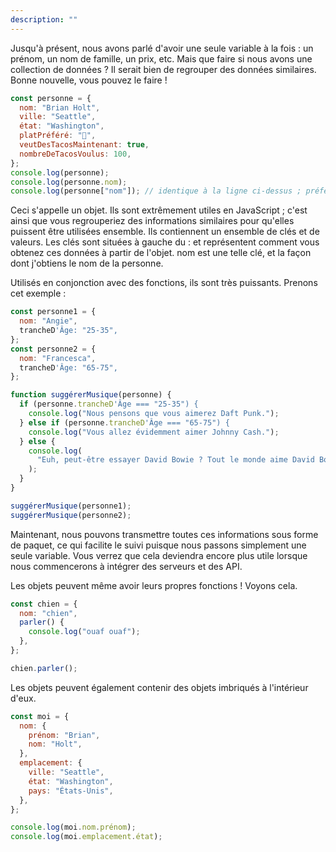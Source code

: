 ```yaml
---
description: ""
---
```


Jusqu'à présent, nous avons parlé d'avoir une seule variable à la fois : un prénom, un nom de famille, un prix, etc. Mais que faire si nous avons une collection de données ? Il serait bien de regrouper des données similaires. Bonne nouvelle, vous pouvez le faire !

```javascript
const personne = {
  nom: "Brian Holt",
  ville: "Seattle",
  état: "Washington",
  platPréféré: "🌮",
  veutDesTacosMaintenant: true,
  nombreDeTacosVoulus: 100,
};
console.log(personne);
console.log(personne.nom);
console.log(personne["nom"]); // identique à la ligne ci-dessus ; préférable d'utiliser l'autre façon
```

Ceci s'appelle un objet. Ils sont extrêmement utiles en JavaScript ; c'est ainsi que vous regrouperiez des informations similaires pour qu'elles puissent être utilisées ensemble. Ils contiennent un ensemble de clés et de valeurs. Les clés sont situées à gauche du : et représentent comment vous obtenez ces données à partir de l'objet. nom est une telle clé, et la façon dont j'obtiens le nom de la personne.

Utilisés en conjonction avec des fonctions, ils sont très puissants. Prenons cet exemple :

```javascript
const personne1 = {
  nom: "Angie",
  trancheD'Âge: "25-35",
};
const personne2 = {
  nom: "Francesca",
  trancheD'Âge: "65-75",
};

function suggérerMusique(personne) {
  if (personne.trancheD'Âge === "25-35") {
    console.log("Nous pensons que vous aimerez Daft Punk.");
  } else if (personne.trancheD'Âge === "65-75") {
    console.log("Vous allez évidemment aimer Johnny Cash.");
  } else {
    console.log(
      "Euh, peut-être essayer David Bowie ? Tout le monde aime David Bowie, non ?"
    );
  }
}

suggérerMusique(personne1);
suggérerMusique(personne2);
```

Maintenant, nous pouvons transmettre toutes ces informations sous forme de paquet, ce qui facilite le suivi puisque nous passons simplement une seule variable. Vous verrez que cela deviendra encore plus utile lorsque nous commencerons à intégrer des serveurs et des API.

Les objets peuvent même avoir leurs propres fonctions ! Voyons cela.

```javascript
const chien = {
  nom: "chien",
  parler() {
    console.log("ouaf ouaf");
  },
};

chien.parler();
```

Les objets peuvent également contenir des objets imbriqués à l'intérieur d'eux.

```javascript
const moi = {
  nom: {
    prénom: "Brian",
    nom: "Holt",
  },
  emplacement: {
    ville: "Seattle",
    état: "Washington",
    pays: "États-Unis",
  },
};

console.log(moi.nom.prénom);
console.log(moi.emplacement.état);
```
